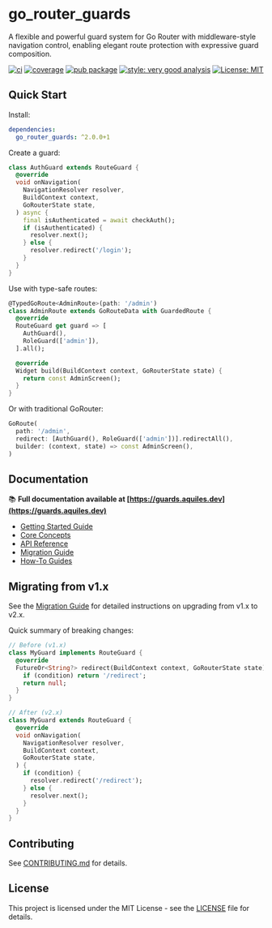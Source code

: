 # go_router_guards

A flexible and powerful guard system for Go Router with middleware-style navigation control, enabling elegant route protection with expressive guard composition.

[![ci][ci_badge]][ci_link]
[![coverage][coverage_badge]][ci_link]
[![pub package][pub_badge]][pub_link]
[![style: very good analysis][very_good_analysis_badge]][very_good_analysis_link]
[![License: MIT][license_badge]][license_link]

[ci_badge]: https://github.com/tomassasovsky/go_router_guards/workflows/ci/badge.svg
[ci_link]: https://github.com/tomassasovsky/go_router_guards/actions/workflows/main.yaml
[coverage_badge]: https://codecov.io/gh/tomassasovsky/go_router_guards/master/graph/badge.svg
[pub_badge]: https://img.shields.io/pub/v/go_router_guards.svg
[pub_link]: https://pub.dev/packages/go_router_guards
[license_badge]: https://img.shields.io/badge/License-MIT-yellow.svg
[license_link]: LICENSE

[very_good_analysis_badge]: https://img.shields.io/badge/style-very_good_analysis-B22C89.svg
[very_good_analysis_link]: https://pub.dev/packages/very_good_analysis

## Quick Start

Install:

```yaml
dependencies:
  go_router_guards: ^2.0.0+1
```

Create a guard:

```dart
class AuthGuard extends RouteGuard {
  @override
  void onNavigation(
    NavigationResolver resolver,
    BuildContext context,
    GoRouterState state,
  ) async {
    final isAuthenticated = await checkAuth();
    if (isAuthenticated) {
      resolver.next();
    } else {
      resolver.redirect('/login');
    }
  }
}
```

Use with type-safe routes:

```dart
@TypedGoRoute<AdminRoute>(path: '/admin')
class AdminRoute extends GoRouteData with GuardedRoute {
  @override
  RouteGuard get guard => [
    AuthGuard(),
    RoleGuard(['admin']),
  ].all();

  @override
  Widget build(BuildContext context, GoRouterState state) {
    return const AdminScreen();
  }
}
```

Or with traditional GoRouter:

```dart
GoRoute(
  path: '/admin',
  redirect: [AuthGuard(), RoleGuard(['admin'])].redirectAll(),
  builder: (context, state) => const AdminScreen(),
)
```

## Documentation

📚 **Full documentation available at [https://guards.aquiles.dev](https://guards.aquiles.dev)**

- [Getting Started Guide](https://guards.aquiles.dev/tutorials/get-started/)
- [Core Concepts](https://guards.aquiles.dev/explanation/core-concepts/)
- [API Reference](https://guards.aquiles.dev/reference/api-overview/)
- [Migration Guide](https://guards.aquiles.dev/guides/migration/)
- [How-To Guides](https://guards.aquiles.dev/how-to/compose-guards/)

## Migrating from v1.x

See the [Migration Guide](https://guards.aquiles.dev/guides/migration/) for detailed instructions on upgrading from v1.x to v2.x.

Quick summary of breaking changes:

```dart
// Before (v1.x)
class MyGuard implements RouteGuard {
  @override
  FutureOr<String?> redirect(BuildContext context, GoRouterState state) {
    if (condition) return '/redirect';
    return null;
  }
}

// After (v2.x)
class MyGuard extends RouteGuard {
  @override
  void onNavigation(
    NavigationResolver resolver,
    BuildContext context,
    GoRouterState state,
  ) {
    if (condition) {
      resolver.redirect('/redirect');
    } else {
      resolver.next();
    }
  }
}
```

## Contributing

See [CONTRIBUTING.md](CONTRIBUTING.md) for details.

## License

This project is licensed under the MIT License - see the [LICENSE](LICENSE) file for details.
